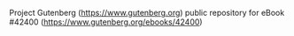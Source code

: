 Project Gutenberg (https://www.gutenberg.org) public repository for eBook #42400 (https://www.gutenberg.org/ebooks/42400)
